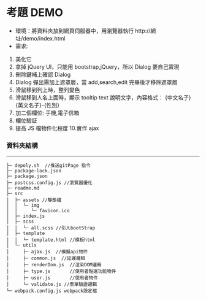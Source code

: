 # 考題 DEMO

- 環境：將資料夾放到網頁伺服器中，用瀏覽器執行 http://網址/demo/index.html
- 需求:

1. 美化它
2. 拿掉 jQuery UI，只能用 bootstrap,jQuery，所以 Dialog 要自己實現
3. 刪除鍵補上確認 Dialog
4. Dialog 彈出需加上遮罩層，當 add,search,edit 完畢後才移除遮罩層
5. 滑鼠移到列上時，整列變色
6. 滑鼠移到人名上面時，顯示 tooltip text 說明文字，內容格式： {中文名子} {英文名子}-{性別}
7. 加二個欄位: 手機,電子信箱
8. 欄位驗証
9. 提高 JS 檔物件化程度    10.實作 ajax
### 資料夾結構
---
```
├─ depoly.sh  //推送gitPage 指令
├─ package-lock.json
├─ package.json
├─ postcss.config.js //瀏覽器優化
├─ readme.md  
├─ src
│  ├─ assets //靜態檔
│  │  └─ img
│  │     └─ favicon.ico 
│  ├─ index.js
│  ├─ scss
│  │  └─ all.scss //引入bootStrap 
│  ├─ template
│  │  └─ template.html //模板html
│  └─ utils
│     ├─ ajax.js  //模擬api物件
│     ├─ common.js  //延遲邏輯
│     ├─ renderDom.js  //渲染DOM邏輯
│     ├─ type.js       //使用者點選功能物件
│     ├─ user.js       //使用者物件
│     └─ validate.js //表單驗證邏輯
└─ webpack.config.js webpack設定檔
```